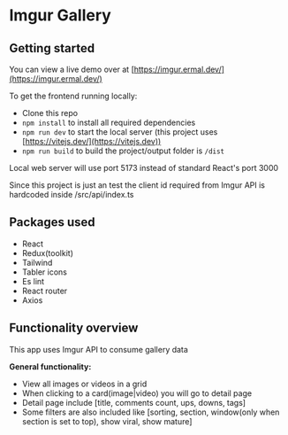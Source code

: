 # Imgur Gallery

## Getting started

You can view a live demo over at [https://imgur.ermal.dev/](https://imgur.ermal.dev/)

To get the frontend running locally:

* Clone this repo
* `npm install` to install all required dependencies
* `npm run dev` to start the local server (this project uses [https://vitejs.dev/](https://vitejs.dev))
* `npm run build` to build the project/output folder is `/dist`

Local web server will use port 5173 instead of standard React's port 3000

Since this project is just an test the client id required from Imgur API is hardcoded inside /src/api/index.ts

## Packages used

* React
* Redux(toolkit)
* Tailwind
* Tabler icons
* Es lint
* React router
* Axios

## Functionality overview

This app uses Imgur API to consume gallery data

**General functionality:**

* View all images or videos in a grid
* When clicking to a card(image|video) you will go to detail page
* Detail page include [title, comments count, ups, downs, tags]
* Some filters are also included like [sorting, section, window(only when section is set to top), show viral, show mature]
